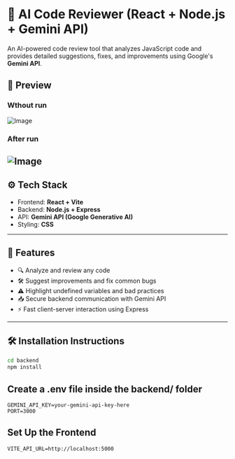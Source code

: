 # 🤖 AI Code Reviewer (React + Node.js + Gemini API)

An AI-powered code review tool that analyzes JavaScript code and provides detailed suggestions, fixes, and improvements using Google's **Gemini API**.

## 📸 Preview

### Wthout run

![Image](https://github.com/user-attachments/assets/48742d97-8b99-4f1f-949d-34fd1633dcd7)

### After run

![Image](https://github.com/user-attachments/assets/a661db21-c92d-4420-8901-c4b9ddd1a456)
---

## ⚙️ Tech Stack

- Frontend: **React + Vite**
- Backend: **Node.js + Express**
- API: **Gemini API (Google Generative AI)**
- Styling: **CSS** 

---

## 🚀 Features

- 🔍 Analyze and review any code
- 🛠 Suggest improvements and fix common bugs
- ⚠ Highlight undefined variables and bad practices
- 📥 Secure backend communication with Gemini API
- ⚡ Fast client-server interaction using Express

---

## 🛠️ Installation Instructions

```bash
cd backend
npm install
```
## Create a .env file inside the backend/ folder

```
GEMINI_API_KEY=your-gemini-api-key-here
PORT=3000
```

## Set Up the Frontend

```
VITE_API_URL=http://localhost:5000
```

